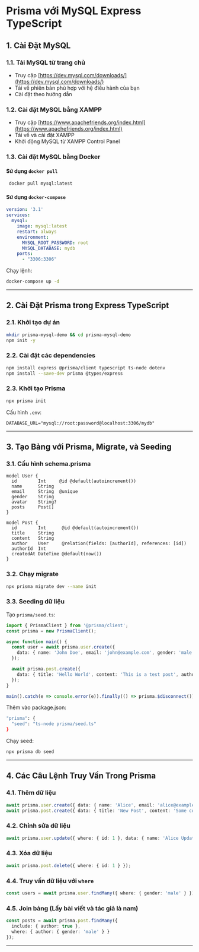 # Prisma với MySQL Express TypeScript

## 1. Cài Đặt MySQL
### 1.1. Tải MySQL từ trang chủ
- Truy cập [https://dev.mysql.com/downloads/](https://dev.mysql.com/downloads/)
- Tải về phiên bản phù hợp với hệ điều hành của bạn
- Cài đặt theo hướng dẫn

### 1.2. Cài đặt MySQL bằng XAMPP
- Truy cập [https://www.apachefriends.org/index.html](https://www.apachefriends.org/index.html)
- Tải về và cài đặt XAMPP
- Khởi động MySQL từ XAMPP Control Panel

### 1.3. Cài đặt MySQL bằng Docker
#### Sử dụng `docker pull`
```sh
 docker pull mysql:latest
```
#### Sử dụng `docker-compose`
```yaml
version: '3.1'
services:
  mysql:
    image: mysql:latest
    restart: always
    environment:
      MYSQL_ROOT_PASSWORD: root
      MYSQL_DATABASE: mydb
    ports:
      - "3306:3306"
```
Chạy lệnh:
```sh
docker-compose up -d
```

---

## 2. Cài Đặt Prisma trong Express TypeScript
### 2.1. Khởi tạo dự án
```sh
mkdir prisma-mysql-demo && cd prisma-mysql-demo
npm init -y
```
### 2.2. Cài đặt các dependencies
```sh
npm install express @prisma/client typescript ts-node dotenv
npm install --save-dev prisma @types/express
```
### 2.3. Khởi tạo Prisma
```sh
npx prisma init
```
Cấu hình `.env`:
```env
DATABASE_URL="mysql://root:password@localhost:3306/mydb"
```

---

## 3. Tạo Bảng với Prisma, Migrate, và Seeding
### 3.1. Cấu hình schema.prisma
```prisma
model User {
  id        Int     @id @default(autoincrement())
  name      String
  email     String  @unique
  gender    String
  avatar    String?
  posts     Post[]
}

model Post {
  id        Int      @id @default(autoincrement())
  title     String
  content   String
  author    User     @relation(fields: [authorId], references: [id])
  authorId  Int
  createdAt DateTime @default(now())
}
```
### 3.2. Chạy migrate
```sh
npx prisma migrate dev --name init
```
### 3.3. Seeding dữ liệu
Tạo `prisma/seed.ts`:
```ts
import { PrismaClient } from '@prisma/client';
const prisma = new PrismaClient();

async function main() {
  const user = await prisma.user.create({
    data: { name: 'John Doe', email: 'john@example.com', gender: 'male', avatar: '' }
  });

  await prisma.post.create({
    data: { title: 'Hello World', content: 'This is a test post', authorId: user.id }
  });
}

main().catch(e => console.error(e)).finally(() => prisma.$disconnect());
```

Thêm vào package.json:

```sh
"prisma": {
  "seed": "ts-node prisma/seed.ts"
}
```

Chạy seed:
```sh
npx prisma db seed
```
---

## 4. Các Câu Lệnh Truy Vấn Trong Prisma
### 4.1. Thêm dữ liệu
```ts
await prisma.user.create({ data: { name: 'Alice', email: 'alice@example.com', gender: 'female', avatar: '' } });
await prisma.post.create({ data: { title: 'New Post', content: 'Some content', authorId: 1 } });
```
### 4.2. Chỉnh sửa dữ liệu
```ts
await prisma.user.update({ where: { id: 1 }, data: { name: 'Alice Updated' } });
```
### 4.3. Xóa dữ liệu
```ts
await prisma.post.delete({ where: { id: 1 } });
```
### 4.4. Truy vấn dữ liệu với `where`
```ts
const users = await prisma.user.findMany({ where: { gender: 'male' } });
```
### 4.5. Join bảng (Lấy bài viết và tác giả là nam)
```ts
const posts = await prisma.post.findMany({
  include: { author: true },
  where: { author: { gender: 'male' } }
});
```

---
